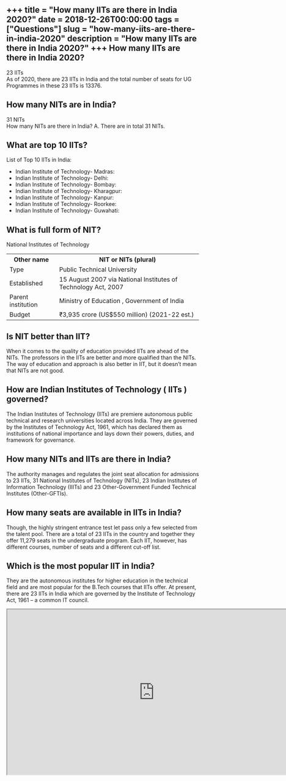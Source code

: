 +++
title = "How many IITs are there in India 2020?"
date = 2018-12-26T00:00:00
tags = ["Questions"]
slug = "how-many-iits-are-there-in-india-2020"
description = "How many IITs are there in India 2020?"
+++
How many IITs are there in India 2020?
--------------------------------------

23 IITs  
As of 2020, there are 23 IITs in India and the total number of seats for UG Programmes in these 23 IITs is 13376.

How many NITs are in India?
---------------------------

31 NITs  
How many NITs are there in India? A. There are in total 31 NITs.

What are top 10 IITs?
---------------------

List of Top 10 IITs in India:

- Indian Institute of Technology- Madras:
- Indian Institute of Technology- Delhi:
- Indian Institute of Technology- Bombay:
- Indian Institute of Technology- Kharagpur:
- Indian Institute of Technology- Kanpur:
- Indian Institute of Technology- Roorkee:
- Indian Institute of Technology- Guwahati:

What is full form of NIT?
-------------------------

National Institutes of Technology

<table><tr><th>Other name</th><th>NIT or NITs (plural)</th></tr><tr><td>Type</td><td>Public Technical University</td></tr><tr><td>Established</td><td>15 August 2007 via National Institutes of Technology Act, 2007</td></tr><tr><td>Parent institution</td><td>Ministry of Education , Government of India</td></tr><tr><td>Budget</td><td>₹3,935 crore (US$550 million) (2021-22 est.)</td></tr></table>

Is NIT better than IIT?
-----------------------

When it comes to the quality of education provided IITs are ahead of the NITs. The professors in the IITs are better and more qualified than the NITs. The way of education and approach is also better in IIT, but it doesn’t mean that NITs are not good.

How are Indian Institutes of Technology ( IITs ) governed?
----------------------------------------------------------

The Indian Institutes of Technology (IITs) are premiere autonomous public technical and research universities located across India. They are governed by the Institutes of Technology Act, 1961, which has declared them as institutions of national importance and lays down their powers, duties, and framework for governance.

How many NITs and IITs are there in India?
------------------------------------------

The authority manages and regulates the joint seat allocation for admissions to 23 IITs, 31 National Institutes of Technology (NITs), 23 Indian Institutes of Information Technology (IIITs) and 23 Other-Government Funded Technical Institutes (Other-GFTIs).

How many seats are available in IITs in India?
----------------------------------------------

Though, the highly stringent entrance test let pass only a few selected from the talent pool. There are a total of 23 IITs in the country and together they offer 11,279 seats in the undergraduate program. Each IIT, however, has different courses, number of seats and a different cut-off list.

Which is the most popular IIT in India?
---------------------------------------

They are the autonomous institutes for higher education in the technical field and are most popular for the B.Tech courses that IITs offer. At present, there are 23 IITs in India which are governed by the Institute of Technology Act, 1961 – a common IT council.

<iframe allow="accelerometer; autoplay; clipboard-write; encrypted-media; gyroscope; picture-in-picture" allowfullscreen="" class="__youtube_prefs__  epyt-is-override  no-lazyload" data-no-lazy="1" data-origheight="433" data-origwidth="770" data-skipgform_ajax_framebjll="" height="433" id="_ytid_34039" loading="lazy" src="https://www.youtube.com/embed/1nlZkE2KffM?enablejsapi=1&autoplay=0&cc_load_policy=0&cc_lang_pref=&iv_load_policy=1&loop=0&modestbranding=0&rel=1&fs=1&playsinline=0&autohide=2&theme=dark&color=red&controls=1&" title="YouTube player" width="770"></iframe>